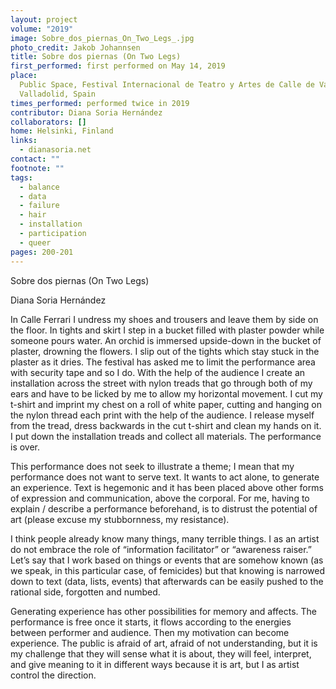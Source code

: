 ```yaml
---
layout: project
volume: "2019"
image: Sobre_dos_piernas_On_Two_Legs_.jpg
photo_credit: Jakob Johannsen
title: Sobre dos piernas (On Two Legs)
first_performed: first performed on May 14, 2019
place:
  Public Space, Festival Internacional de Teatro y Artes de Calle de Valladolid,
  Valladolid, Spain
times_performed: performed twice in 2019
contributor: Diana Soria Hernández
collaborators: []
home: Helsinki, Finland
links:
  - dianasoria.net
contact: ""
footnote: ""
tags:
  - balance
  - data
  - failure
  - hair
  - installation
  - participation
  - queer
pages: 200-201
---
```


Sobre dos piernas (On Two Legs)

Diana Soria Hernández

In Calle Ferrari I undress my shoes and trousers and leave them by side on the floor. In tights and skirt I step in a bucket filled with plaster powder while someone pours water. An orchid is immersed upside-down in the bucket of plaster, drowning the flowers. I slip out of the tights which stay stuck in the plaster as it dries. The festival has asked me to limit the performance area with security tape and so I do. With the help of the audience I create an installation across the street with nylon treads that go through both of my ears and have to be licked by me to allow my horizontal movement. I cut my t-shirt and imprint my chest on a roll of white paper, cutting and hanging on the nylon thread each print with the help of the audience. I release myself from the tread, dress backwards in the cut t-shirt and clean my hands on it. I put down the installation treads and collect all materials. The performance is over.

This performance does not seek to illustrate a theme; I mean that my performance does not want to serve text. It wants to act alone, to generate an experience. Text is hegemonic and it has been placed above other forms of expression and communication, above the corporal. For me, having to explain / describe a performance beforehand, is to distrust the potential of art (please excuse my stubbornness, my resistance).

I think people already know many things, many terrible things. I as an artist do not embrace the role of “information facilitator” or “awareness raiser.” Let’s say that I work based on things or events that are somehow known (as we speak, in this particular case, of femicides) but that knowing is narrowed down to text (data, lists, events) that afterwards can be easily pushed to the rational side, forgotten and numbed.

Generating experience has other possibilities for memory and affects. The performance is free once it starts, it flows according to the energies between performer and audience. Then my motivation can become experience. The public is afraid of art, afraid of not understanding, but it is my challenge that they will sense what it is about, they will feel, interpret, and give meaning to it in different ways because it is art, but I as artist control the direction.
